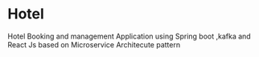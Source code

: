 # Hotel
Hotel Booking and management Application using Spring boot ,kafka and React Js based on Microservice Architecute pattern
